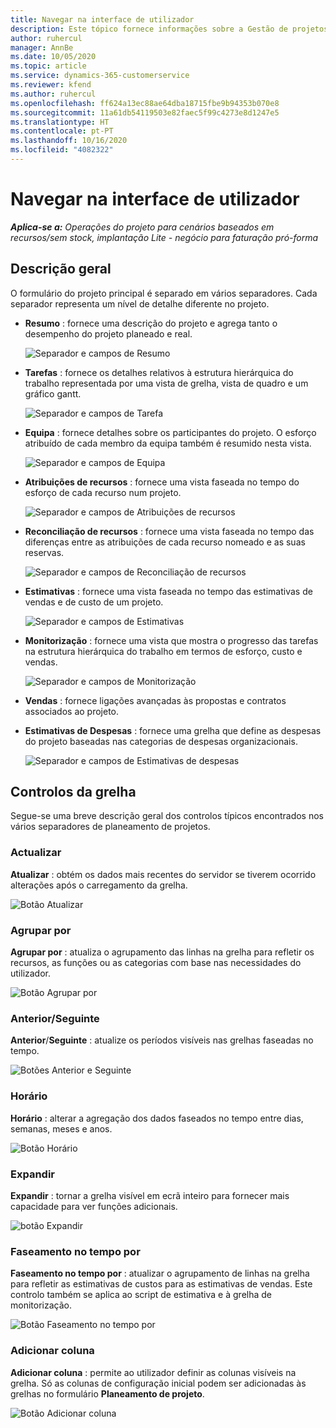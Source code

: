 ```yaml
---
title: Navegar na interface de utilizador
description: Este tópico fornece informações sobre a Gestão de projetos no Dynamics 365 Project Operations.
author: ruhercul
manager: AnnBe
ms.date: 10/05/2020
ms.topic: article
ms.service: dynamics-365-customerservice
ms.reviewer: kfend
ms.author: ruhercul
ms.openlocfilehash: ff624a13ec88ae64dba18715fbe9b94353b070e8
ms.sourcegitcommit: 11a61db54119503e82faec5f99c4273e8d1247e5
ms.translationtype: HT
ms.contentlocale: pt-PT
ms.lasthandoff: 10/16/2020
ms.locfileid: "4082322"
---
```

# <a name="navigating-the-user-interface"></a>Navegar na interface de utilizador

_**Aplica-se a:** Operações do projeto para cenários baseados em recursos/sem stock, implantação Lite - negócio para faturação pró-forma_

## <a name="overview"></a>Descrição geral

O formulário do projeto principal é separado em vários separadores. Cada separador representa um nível de detalhe diferente no projeto.

- **Resumo** : fornece uma descrição do projeto e agrega tanto o desempenho do projeto planeado e real.

    ![Separador e campos de Resumo](media/navigation7.png)

- **Tarefas** : fornece os detalhes relativos à estrutura hierárquica do trabalho representada por uma vista de grelha, vista de quadro e um gráfico gantt.

    ![Separador e campos de Tarefa](media/navigation8.png)

- **Equipa** : fornece detalhes sobre os participantes do projeto. O esforço atribuído de cada membro da equipa também é resumido nesta vista.

    ![Separador e campos de Equipa](media/navigation9.png)

- **Atribuições de recursos** : fornece uma vista faseada no tempo do esforço de cada recurso num projeto.

    ![Separador e campos de Atribuições de recursos](media/navigation10.png)

- **Reconciliação de recursos** : fornece uma vista faseada no tempo das diferenças entre as atribuições de cada recurso nomeado e as suas reservas.

    ![Separador e campos de Reconciliação de recursos](media/navigation11.png)

- **Estimativas** : fornece uma vista faseada no tempo das estimativas de vendas e de custo de um projeto.

    ![Separador e campos de Estimativas](media/navigation12.png)

- **Monitorização** : fornece uma vista que mostra o progresso das tarefas na estrutura hierárquica do trabalho em termos de esforço, custo e vendas.

    ![Separador e campos de Monitorização](media/navigation13.png)

- **Vendas** : fornece ligações avançadas às propostas e contratos associados ao projeto.

- **Estimativas de Despesas** : fornece uma grelha que define as despesas do projeto baseadas nas categorias de despesas organizacionais.

    ![Separador e campos de Estimativas de despesas](media/navigation14.png)

## <a name="grid-controls"></a>Controlos da grelha

Segue-se uma breve descrição geral dos controlos típicos encontrados nos vários separadores de planeamento de projetos.

### <a name="refresh"></a>Actualizar

**Atualizar** : obtém os dados mais recentes do servidor se tiverem ocorrido alterações após o carregamento da grelha.

![Botão Atualizar](media/navigation7.png)

### <a name="group-by"></a>Agrupar por

**Agrupar por** : atualiza o agrupamento das linhas na grelha para refletir os recursos, as funções ou as categorias com base nas necessidades do utilizador.

![Botão Agrupar por](media/navigation6.png)

### <a name="previousnext"></a>Anterior/Seguinte

**Anterior**/**Seguinte** : atualize os períodos visíveis nas grelhas faseadas no tempo.

![Botões Anterior e Seguinte](media/navigation2.png)

### <a name="timescale"></a>Horário

**Horário** : alterar a agregação dos dados faseados no tempo entre dias, semanas, meses e anos.

![Botão Horário](media/navigation3.png)

### <a name="expand"></a>Expandir

**Expandir** : tornar a grelha visível em ecrã inteiro para fornecer mais capacidade para ver funções adicionais.

![botão Expandir](media/navigation4.png)

### <a name="time-phase-by"></a>Faseamento no tempo por

**Faseamento no tempo por** : atualizar o agrupamento de linhas na grelha para refletir as estimativas de custos para as estimativas de vendas. Este controlo também se aplica ao script de estimativa e à grelha de monitorização.

![Botão Faseamento no tempo por](media/navigation0.png)

### <a name="add-column"></a>Adicionar coluna

**Adicionar coluna** : permite ao utilizador definir as colunas visíveis na grelha. Só as colunas de configuração inicial podem ser adicionadas às grelhas no formulário **Planeamento de projeto**.

![Botão Adicionar coluna](media/navigation5.png)
